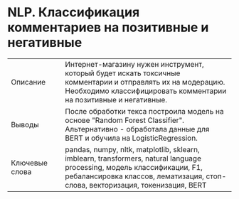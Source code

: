 # NLP. Классификация комментариев на позитивные и негативные

|     |   |     |
| --- | --- | --- |
| Описание |   | Интернет-магазину нужен инструмент, который будет искать токсичные комментарии и отправлять их на модерацию. Необходимо классифицировать комментарии на позитивные и негативные. |
| Выводы |   | После обработки текса построила модель на основе "Random Forest Classifier". Альтернативно - обработала данные для BERT и обучила на LogisticRegression.|
| Ключевые слова |   | pandas, numpy, nltk, matplotlib, sklearn, imblearn, transformers, natural language processing, модель классификации, F1, ребалансировка классов, лематизация, стоп-слова, векторизация, токенизация, BERT |
